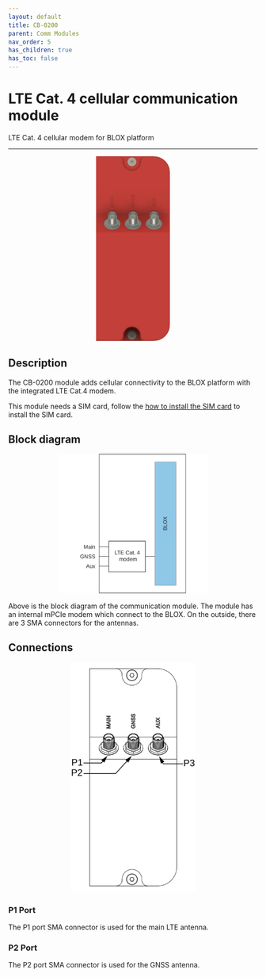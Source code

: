 ```yaml
---
layout: default
title: CB-0200
parent: Comm Modules
nav_order: 5
has_children: true
has_toc: false
---
```


# LTE Cat. 4 cellular communication module

LTE Cat. 4 cellular modem for BLOX platform

---

<p align="center">
<img src="/assets/images/pages/communication-modules/CB-0200/CB-0200%20Render.png" width="150">
</p>

## Description

The CB-0200 module adds cellular connectivity to the BLOX platform with the integrated LTE Cat.4 modem.

This module needs a SIM card, follow the [how to install the SIM card](/pages/how-to/how-to-1.html) to install the SIM card.

## Block diagram

<p align="center">
<img src="/assets/images/pages/communication-modules/CB-0200/CB-0200%20Blockdiagram.svg" width="300">
</p>

Above is the block diagram of the communication module.
The module has an internal mPCIe modem which connect to the BLOX. On the outside, there are 3 SMA connectors for the antennas.


## Connections

<p align="center">
<img src="/assets/images/pages/communication-modules/CB-0200/CB-0200%20Connections.svg" width="250">
</p>

### P1 Port

The P1 port SMA connector is used for the main LTE antenna.

### P2 Port

The P2 port SMA connector is used for the GNSS antenna.
